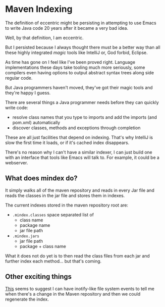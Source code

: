 # Maven Indexing

The definition of eccentric might be persisting in attempting to use
Emacs to write Java code 20 years after it became a very bad idea.

Well, by that definition, I am eccentric.

But I persisted because I always thought there must be a better way
than all these highly integrated *magic* tools like IntelliJ or, God
forbid, Eclipse.

As time has gone on I feel like I've been proved right. Language
implementations these days take tooling much more seriously, some
compilers even having options to output abstract syntax trees along
side regular code.

But Java programmers haven't moved, they've got their magic tools and
they're happy I guess.

There are several things a Java programmer needs before they can
quickly write code:

* resolve class names that you type to imports and add the imports (and pom.xml) automatically
* discover classes, methods and exceptions through completion 

These are all just facilities that depend on indexing. That's why
IntelliJ is slow the first time it loads, or if it's cached index
disappears.

There's no reason why I can't have a similar indexer, I can just build
one with an interface that tools like Emacs will talk to. For example,
it could be a webserver.


## What does mindex do?

It simply walks all of the maven repository and reads in every Jar
file and reads the classes in the jar file and stores them in indexes.

The current indexes stored in the maven repository root are:

* `.mindex.classes` space separated list of
  * class name 
  * package name
  * jar file path
* `.mindex.jars` 
  * jar file path
  * package + class name


What it does not do yet is to then read the class files from each jar
and further index each method... but that's coming.



## Other exciting things

[This](https://markusjais.com/file-system-events-with-java-7/) seems
to suggest I can have inotify-like file system events to tell me when
there's a change in the Maven repository and then we could regenerate
the index.
